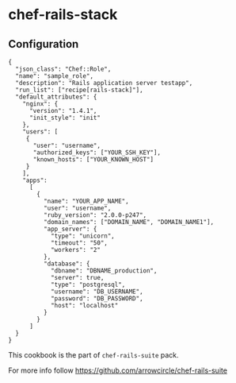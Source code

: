 # chef-rails-stack

## Configuration

    {
  	  "json_class": "Chef::Role",
      "name": "sample_role",
      "description": "Rails application server testapp",
      "run_list": ["recipe[rails-stack]"],
      "default_attributes": {
        "nginx": {
          "version": "1.4.1",
          "init_style": "init"
        },
        "users": [
         { 
           "user": "username",
           "authorized_keys": ["YOUR_SSH_KEY"],
           "known_hosts": ["YOUR_KNOWN_HOST"]
         }
        ],
        "apps":
          [
            {
              "name": "YOUR_APP_NAME",
              "user": "username",
              "ruby_version": "2.0.0-p247",
              "domain_names": ["DOMAIN_NAME", "DOMAIN_NAME1"],
              "app_server": {
                "type": "unicorn",
                "timeout": "50",
                "workers": "2"
              },
              "database": {
                "dbname": "DBNAME_production",
                "server": true,
                "type": "postgresql",
                "username": "DB_USERNAME",
                "password": "DB_PASSWORD",
                "host": "localhost"
              }
            }
          ]
      }
    }

This cookbook is the part of `chef-rails-suite` pack.

For more info follow https://github.com/arrowcircle/chef-rails-suite